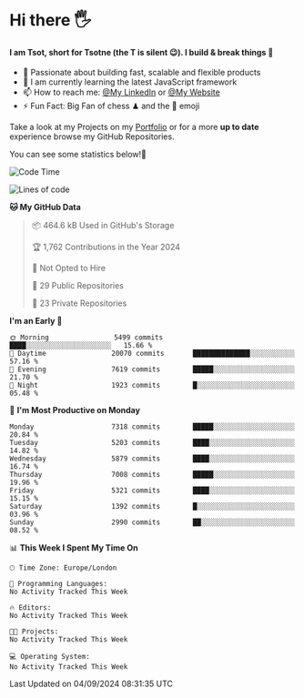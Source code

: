 # Hi there :raised_hand_with_fingers_splayed:
#### I am Tsot, short for Tsotne (the T is silent :wink:). I build & break things :space_invader:
- :telescope: Passionate about building fast, scalable and flexible products
- :seedling: I am currently learning the latest JavaScript framework 
- :mailbox: How to reach me: [@My LinkedIn](https://www.linkedin.com/in/tsotne-gvadzabia/) or [@My Website](https://tsotne.co.uk/contact)
- :zap: Fun Fact: Big Fan of chess ♟ and the 👾 emoji

Take a look at my Projects on my [Portfolio](https://tsotne.co.uk/) or for a more **up to date** experience browse my GitHub Repositories.

You can see some statistics below!:space_invader:
<!--START_SECTION:waka-->
![Code Time](http://img.shields.io/badge/Code%20Time-761%20hrs%202%20mins-blue)

![Lines of code](https://img.shields.io/badge/From%20Hello%20World%20I%27ve%20Written-13.0%20million%20lines%20of%20code-blue)

**🐱 My GitHub Data** 

> 📦 464.6 kB Used in GitHub's Storage 
 > 
> 🏆 1,762 Contributions in the Year 2024
 > 
> 🚫 Not Opted to Hire
 > 
> 📜 29 Public Repositories 
 > 
> 🔑 23 Private Repositories 
 > 
**I'm an Early 🐤** 

```text
🌞 Morning                5499 commits        ████░░░░░░░░░░░░░░░░░░░░░   15.66 % 
🌆 Daytime                20070 commits       ██████████████░░░░░░░░░░░   57.16 % 
🌃 Evening                7619 commits        █████░░░░░░░░░░░░░░░░░░░░   21.70 % 
🌙 Night                  1923 commits        █░░░░░░░░░░░░░░░░░░░░░░░░   05.48 % 
```
📅 **I'm Most Productive on Monday** 

```text
Monday                   7318 commits        █████░░░░░░░░░░░░░░░░░░░░   20.84 % 
Tuesday                  5203 commits        ████░░░░░░░░░░░░░░░░░░░░░   14.82 % 
Wednesday                5879 commits        ████░░░░░░░░░░░░░░░░░░░░░   16.74 % 
Thursday                 7008 commits        █████░░░░░░░░░░░░░░░░░░░░   19.96 % 
Friday                   5321 commits        ████░░░░░░░░░░░░░░░░░░░░░   15.15 % 
Saturday                 1392 commits        █░░░░░░░░░░░░░░░░░░░░░░░░   03.96 % 
Sunday                   2990 commits        ██░░░░░░░░░░░░░░░░░░░░░░░   08.52 % 
```


📊 **This Week I Spent My Time On** 

```text
🕑︎ Time Zone: Europe/London

💬 Programming Languages: 
No Activity Tracked This Week

🔥 Editors: 
No Activity Tracked This Week

🐱‍💻 Projects: 
No Activity Tracked This Week

💻 Operating System: 
No Activity Tracked This Week
```


 Last Updated on 04/09/2024 08:31:35 UTC
<!--END_SECTION:waka-->
